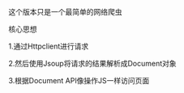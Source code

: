 这个版本只是一个最简单的网络爬虫

核心思想

1.通过Httpclient进行请求

2.然后使用Jsoup将请求的结果解析成Document对象

3.根据Document API像操作JS一样访问页面
